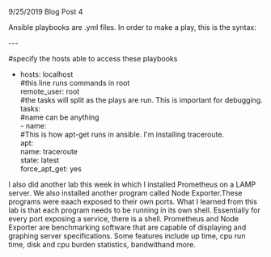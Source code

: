 9/25/2019 Blog Post 4

Ansible playbooks are .yml files. In order to make a play, this is the syntax: </br>

---</br>

#specify the hosts able to access these playbooks</br>
  - hosts: localhost</br>
#this line runs commands in root</br>
    remote_user: root</br>
#the tasks will split as the plays are run. This is important for debugging.</br>
    tasks:</br>
#name can be anything</br>
        - name:</br>
#This is how apt-get runs in ansible. I'm installing traceroute.</br>
          apt:</br>
             name: traceroute</br>
             state: latest</br>
             force_apt_get: yes</br>

I also did another lab this week in which I installed Prometheus on a LAMP server. We also installed another program called Node Exporter.These programs were eaach exposed to their own ports. What I learned from this lab is that each program needs to be running in its own shell. Essentially for every port exposing a service, there is a shell. Prometheus and Node Exporter are benchmarking software that are capable of displaying and graphing server specifications. Some features include up time, cpu run time, disk and cpu burden statistics, bandwithand more. 

[jekyll-docs]: https://jekyllrb.com/docs/home
[jekyll-gh]:   https://github.com/jekyll/jekyll
[jekyll-talk]: https://talk.jekyllrb.com/
